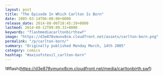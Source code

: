 ```yaml
---
layout: post
title: "The Episode In Which Carlton Is Born"
date: 2005-03-14T06:00:00+0000
release_date: 2014-08-06T18:45:19+0000
lastmod: 2014-08-12T09:00:31+0000
keywords: "flashmediacarltonbirthswf"
image: "https://d3e878vmunx8cm.cloudfront.net/assets/carlton-born.png"
permalink: "/p/carlton-born/"
summary: "Originally published Monday March, 14th 2005"
category: comics
hashtag: "#axisofstevil_carlton-born"
---
```


!#flash(https://d3e878vmunx8cm.cloudfront.net/media/carltonbirth.swf)

